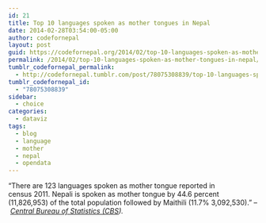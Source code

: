 ```yaml
---
id: 21
title: Top 10 languages spoken as mother tongues in Nepal
date: 2014-02-28T03:54:00-05:00
author: codefornepal
layout: post
guid: https://codefornepal.org/2014/02/top-10-languages-spoken-as-mother-tongues-in-nepal/
permalink: /2014/02/top-10-languages-spoken-as-mother-tongues-in-nepal/
tumblr_codefornepal_permalink:
  - http://codefornepal.tumblr.com/post/78075308839/top-10-languages-spoken-as-mother-tongues-in-nepal
tumblr_codefornepal_id:
  - "78075308839"
sidebar:
  - choice
categories:
  - dataviz
tags:
  - blog
  - language
  - mother
  - nepal
  - opendata
---
```

&#8220;There are 123 languages spoken as mother tongue reported in census 2011. Nepali is spoken as mother tongue by 44.6 percent (11,826,953) of the total population followed by Maithili (11.7% 3,092,530).&#8221; &#8211; _[Central Bureau of Statistics (CBS](http://cbs.gov.np/wp-content/uploads/2012/11/National%20Report.pdf))._